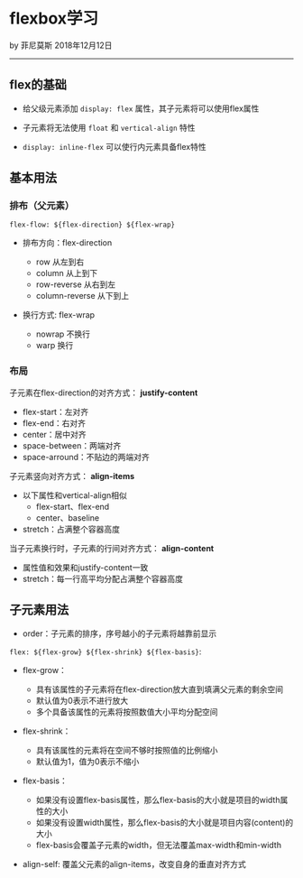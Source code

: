 

# flexbox学习

by 菲尼莫斯 2018年12月12日

---

## flex的基础

* 给父级元素添加 `display: flex` 属性，其子元素将可以使用flex属性

* 子元素将无法使用 `float` 和 `vertical-align` 特性

* `display: inline-flex` 可以使行内元素具备flex特性

## 基本用法

### 排布（父元素）

`flex-flow: ${flex-direction} ${flex-wrap}`

* 排布方向：flex-direction
  * row 从左到右
  * column 从上到下
  * row-reverse 从右到左
  * column-reverse 从下到上

* 换行方式: flex-wrap
  * nowrap 不换行
  * warp 换行

### 布局

子元素在flex-direction的对齐方式： **justify-content**
  * flex-start：左对齐
  * flex-end：右对齐
  * center：居中对齐
  * space-between：两端对齐
  * space-arround：不贴边的两端对齐

子元素竖向对齐方式： **align-items**
* 以下属性和vertical-align相似
  * flex-start、flex-end
  * center、baseline
* stretch：占满整个容器高度

当子元素换行时，子元素的行间对齐方式： **align-content**
  * 属性值和效果和justify-content一致
  * stretch：每一行高平均分配占满整个容器高度

## 子元素用法

* order：子元素的排序，序号越小的子元素将越靠前显示

`flex: ${flex-grow} ${flex-shrink} ${flex-basis}`:

* flex-grow：
  * 具有该属性的子元素将在flex-direction放大直到填满父元素的剩余空间
  * 默认值为0表示不进行放大
  * 多个具备该属性的元素将按照数值大小平均分配空间

* flex-shrink：
  * 具有该属性的元素将在空间不够时按照值的比例缩小
  * 默认值为1，值为0表示不缩小

* flex-basis：
  * 如果没有设置flex-basis属性，那么flex-basis的大小就是项目的width属性的大小
  * 如果没有设置width属性，那么flex-basis的大小就是项目内容(content)的大小
  * flex-basis会覆盖子元素的width，但无法覆盖max-width和min-width

* align-self: 覆盖父元素的align-items，改变自身的垂直对齐方式


